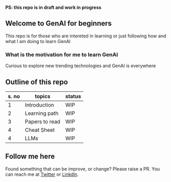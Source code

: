 **PS: this repo is in draft and work in progress**

## Welcome to GenAI for beginners

This repo is for those who are intereted in learning or just following how and what I am doing 
to learn GenAI

### What is the motivation for me to learn GenAI

Curious to explore new trending technologies and GenAI is everywhere

## Outline of this repo 

| s. no | topics| status |
|----------|----------|----------|
| 1   | Introduction  | WIP   |
| 2   | Learning path   | WIP   |
| 3   | Papers to read   | WIP   |
| 4   | Cheat Sheet   | WIP   |
| 4   | LLMs   | WIP   |

## Follow me here 

Found something that can be improve, or change? Please raise a PR. You can reach me at [Twitter]() or [Linkdln]().